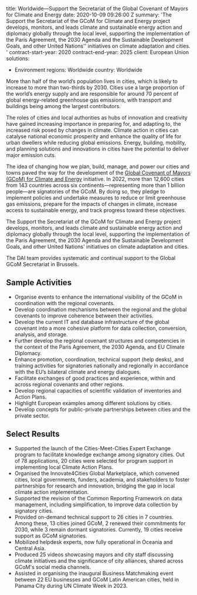 
title: Worldwide—Support the Secretariat of the Global Covenant of Mayors for Climate
  and Energy
date: 2020-10-09 09:26:00 Z
summary: 'The Support the Secretariat of the GCoM for Climate and Energy project develops,
  monitors, and leads climate and sustainable energy action and diplomacy globally
  through the local level, supporting the implementation of the Paris Agreement, the
  2030 Agenda and the Sustainable Development Goals, and other United Nations'' initiatives
  on climate adaptation and cities. '
contract-start-year: 2020
contract-end-year: 2025
client: European Union
solutions:
- Environment
regions: Worldwide
country: Worldwide


More than half of the world’s population lives in cities, which is likely to increase to more than two-thirds by 2030. Cities use a large proportion of the world’s energy supply and are responsible for around 70 percent of global energy-related greenhouse gas emissions, with transport and buildings being among the largest contributors.

The roles of cities and local authorities as hubs of innovation and creativity have gained increasing importance in preparing for, and adapting to, the increased risk posed by changes in climate. Climate action in cities can catalyse national economic prosperity and enhance the quality of life for urban dwellers while reducing global emissions. Energy, building, mobility, and planning solutions and innovations in cities have the potential to deliver major emission cuts.

The idea of changing how we plan, build, manage, and power our cities and towns paved the way for the development of the [Global Covenant of Mayors (GCoM) for Climate and Energy](https://www.globalcovenantofmayors.org/) initiative. In 2022, more than 12,600 cities from 143 countries across six continents—representing more than 1 billion people—are signatories of the GCoM. By doing so, they pledge to implement policies and undertake measures to reduce or limit greenhouse gas emissions, prepare for the impacts of changes in climate, increase access to sustainable energy, and track progress toward these objectives.

The Support the Secretariat of the GCoM for Climate and Energy project develops, monitors, and leads climate and sustainable energy action and diplomacy globally through the local level, supporting the implementation of the Paris Agreement, the 2030 Agenda and the Sustainable Development Goals, and other United Nations' initiatives on climate adaptation and cities.

The DAI team provides systematic and continual support to the Global GCoM Secretariat in Brussels.

## Sample Activities

* Organise events to enhance the international visibility of the GCoM in coordination with the regional covenants.
* Develop coordination mechanisms between the regional and the global covenants to improve coherence between their activities.
* Develop the current IT and database infrastructure of the global covenant into a more cohesive platform for data collection, conversion, analysis, and storage.
* Further develop the regional covenant structures and competencies in the context of the Paris Agreement, the 2030 Agenda, and EU Climate Diplomacy.
* Enhance promotion, coordination, technical support (help desks), and training activities for signatories nationally and regionally in accordance with the EU’s bilateral climate and energy dialogues.
* Facilitate exchanges of good practices and experience, within and across regional covenants and other regions.
* Develop regional capacities of scientific validation of inventories and Action Plans.
* Highlight European examples among different solutions by cities.
* Develop concepts for public-private partnerships between cities and the private sector.

## Select Results

* Supported the launch of the Cities-Meet-Cities Expert Exchange program to facilitate knowledge exchange among signatory cities. Out of 78 applications, 20 cities were selected for program support in implementing local Climate Action Plans.
* Organised the Innovate4Cities Global Marketplace, which convened cities, local governments, funders, academia, and stakeholders to foster partnerships for research and innovation, bridging the gap in local climate action implementation.
* Supported the revision of the Common Reporting Framework on data management, including simplification, to improve data collection by signatory cities.
* Provided on-demand technical support to 26 cities in 7 countries. Among these, 13 cities joined GCoM, 2 renewed their commitments for 2030, while 3 remain dormant signatories. Currently, 19 cities receive support as GCoM signatories.
* Mobilized helpdesk experts, now fully operational in Oceania and Central Asia.
* Produced 25 videos showcasing mayors and city staff discussing climate initiatives and the significance of city alliances, shared across GCoM's social media channels.
* Assisted in organising the inaugural Business Matchmaking event between 22 EU businesses and GCoM Latin American cities, held in Panama City during UN Climate Week in 2023.
